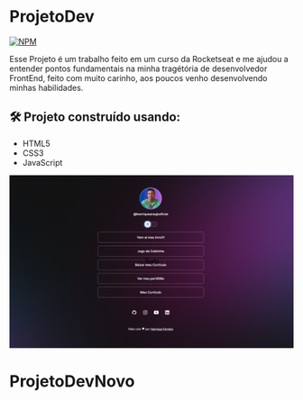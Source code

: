 # ProjetoDev
[![NPM](https://img.shields.io/npm/l/react)](https://github.com/henriquearaujooficial/ProjetoDev/blob/main/LICENSE)

Esse Projeto é um trabalho feito em um curso da Rocketseat e me ajudou a entender pontos fundamentais na minha tragétória de desenvolvedor FrontEnd, feito com muito carinho, aos poucos venho desenvolvendo minhas habilidades.
## 🛠️ Projeto construído usando:
- HTML5
- CSS3
- JavaScript


![ProjetoDev](https://github.com/henriquearaujooficial/ProjetoDev/blob/main/Telaprincipal.png)
# ProjetoDevNovo
